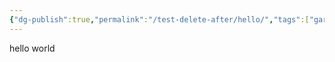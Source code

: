 ```yaml
---
{"dg-publish":true,"permalink":"/test-delete-after/hello/","tags":["gardenEntry"]}
---
```


hello world